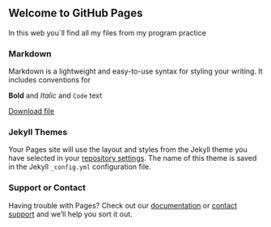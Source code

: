 ## Welcome to GitHub Pages

In this web you´ll find all my files from my program practice

### Markdown

Markdown is a lightweight and easy-to-use syntax for styling your writing. It includes conventions for

**Bold** and _Italic_ and `Code` text

<a href="Python/Semanai/Dia2/problem1_3.py" download>Download file</a>

### Jekyll Themes

Your Pages site will use the layout and styles from the Jekyll theme you have selected in your [repository settings](https://github.com/PacoMP/ProgramPractice_PacoMP/settings). The name of this theme is saved in the Jekyll `_config.yml` configuration file.

### Support or Contact

Having trouble with Pages? Check out our [documentation](https://help.github.com/categories/github-pages-basics/) or [contact support](https://github.com/contact) and we’ll help you sort it out.
